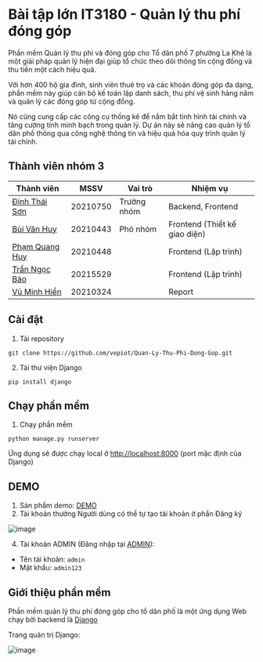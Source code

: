 # Bài tập lớn IT3180 - Quản lý thu phí đóng góp
Phần mềm Quản lý thu phí và đóng góp cho Tổ dân phố 7 phường La Khê là một giải pháp quản lý hiện đại giúp tổ chức theo dõi thông tin cộng đồng và thu tiền một cách hiệu quả.

Với hơn 400 hộ gia đình, sinh viên thuê trọ và các khoản đóng góp đa dạng, phần mềm này giúp cán bộ kế toán lập danh sách, thu phí vệ sinh hàng năm và quản lý các đóng góp từ cộng đồng.

Nó cũng cung cấp các công cụ thống kê để nắm bắt tình hình tài chính và tăng cường tính minh bạch trong quản lý. Dự án này sẽ nâng cao quản lý tổ dân phố thông qua công nghệ thông tin và hiệu quả hóa quy trình quản lý tài chính.
## Thành viên nhóm 3
| Thành viên                                              | MSSV     | Vai trò     | Nhiệm vụ                      |
| ------------------------------------------------------- | -------- | ----------- | ----------------------------- |
| [Đinh Thái Sơn](https://github.com/vepiot/)             | 20210750 | Trưởng nhóm | Backend, Frontend             |
| [Bùi Văn Huy](https://github.com/buiihuy)               | 20210443 | Phó nhóm    | Frontend (Thiết kế giao diện) |
| [Phạm Quang Huy](https://github.com/Huygiauten)         | 20210448 |             | Frontend (Lập trình)          |
| [Trần Ngọc Bảo](https://github.com/TranNgocBao12062003) | 20215529 |             | Frontend (Lập trình)          |
| [Vũ Minh Hiển](https://github.com/Minh-Hien2904)        | 20210324 |             | Report                        |
## Cài đặt
1. Tải repository
```
git clone https://github.com/vepiot/Quan-Ly-Thu-Phi-Dong-Gop.git
```
2. Tải thư viện Django
```
pip install django
```
## Chạy phần mềm
1. Chạy phần mềm
```
python manage.py runserver
```
Ứng dụng sẽ được chạy local ở [http://localhost:8000](http://localhost:8000) (port mặc định của Django)
## DEMO
1. Sản phẩm demo: [DEMO](https://projectnmcnpm--sondt210750.repl.co/)
2. Tài khoản thường
Người dùng có thể tự tạo tài khoản ở phần Đăng ký

![image](https://github.com/vepiot/Quan-Ly-Thu-Phi-Dong-Gop/assets/87920408/02f33140-41ea-4d1c-bd2c-f763918cccb1)


4. Tài khoản ADMIN (Đăng nhặp tại [ADMIN](https://projectnmcnpm.sondt210750.repl.co/admin)):
- Tên tài khoản: `admin`
- Mật khẩu: `admin123`
## Giới thiệu phần mềm
Phần mềm quản lý thu phí đóng góp cho tổ dân phố là một ứng dụng Web chạy bởi backend là [Django](https://www.djangoproject.com/start/overview/)

Trang quản trị Django: 

![image](https://github.com/vepiot/Quan-Ly-Thu-Phi-Dong-Gop/assets/87920408/87ebafca-31af-4fc9-b3a7-d98025e219ba)
